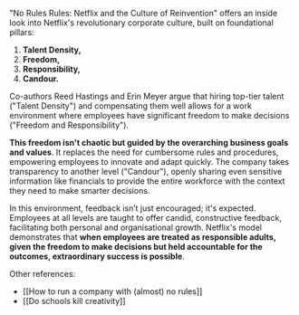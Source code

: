 "No Rules Rules: Netflix and the Culture of Reinvention" offers an inside look into Netflix's revolutionary corporate culture, built on foundational pillars:

1. **Talent Density,**
2. **Freedom,**
3. **Responsibility,**
4. **Candour.**

Co-authors Reed Hastings and Erin Meyer argue that hiring top-tier talent ("Talent Density") and compensating them well allows for a work environment where employees have significant freedom to make decisions ("Freedom and Responsibility").

**This freedom isn't chaotic but guided by the overarching business goals and values**. It replaces the need for cumbersome rules and procedures, empowering employees to innovate and adapt quickly. The company takes transparency to another level ("Candour"), openly sharing even sensitive information like financials to provide the entire workforce with the context they need to make smarter decisions.

In this environment, feedback isn’t just encouraged; it's expected. Employees at all levels are taught to offer candid, constructive feedback, facilitating both personal and organisational growth. Netflix's model demonstrates that **when employees are treated as responsible adults, given the freedom to make decisions but held accountable for the outcomes, extraordinary success is possible**.


Other references:
- [[How to run a company with (almost) no rules]]
- [[Do schools kill creativity]]

